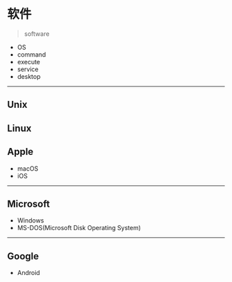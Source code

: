 # 软件
> software

- OS
- command
- execute
- service
- desktop

---

## Unix
## Linux


## Apple
- macOS
- iOS

---
## Microsoft
- Windows
- MS-DOS(Microsoft Disk Operating System)


---
## Google
- Android